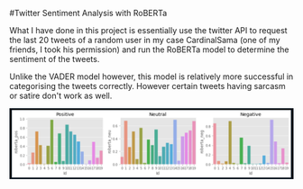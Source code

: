 #Twitter Sentiment Analysis with RoBERTa

What I have done in this project is essentially use the twitter API to request the last 20 tweets of a random user in my case CardinalSama (one of my friends, I took his permission) and run the RoBERTa model to determine the sentiment of the tweets.

Unlike the VADER model however, this model is relatively more successful in categorising the tweets correctly. However certain tweets having sarcasm or satire don't work as well.

![Result](./result.png "Positive,Negative and neutral result plots")
